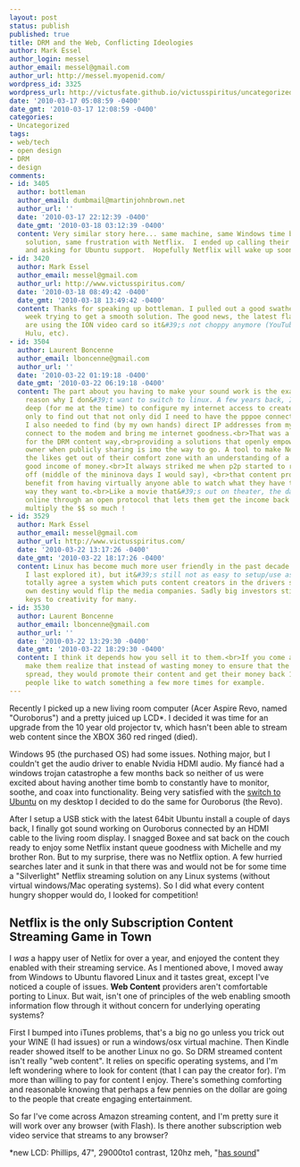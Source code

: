 ```yaml
---
layout: post
status: publish
published: true
title: DRM and the Web, Conflicting Ideologies
author: Mark Essel
author_login: messel
author_email: messel@gmail.com
author_url: http://messel.myopenid.com/
wordpress_id: 3325
wordpress_url: http://victusfate.github.io/victusspiritus/uncategorized/2010/03/17/drm-and-the-web-conflicting-ideologies/
date: '2010-03-17 05:08:59 -0400'
date_gmt: '2010-03-17 12:08:59 -0400'
categories:
- Uncategorized
tags:
- web/tech
- open design
- DRM
- design
comments:
- id: 3405
  author: bottleman
  author_email: dumbmail@martinjohnbrown.net
  author_url: ''
  date: '2010-03-17 22:12:39 -0400'
  date_gmt: '2010-03-18 03:12:39 -0400'
  content: Very similar story here... same machine, same Windows time bomb, same linux
    solution, same frustration with Netflix.  I ended up calling their customer service
    and asking for Ubuntu support.  Hopefully Netflix will wake up sooner or later.
- id: 3420
  author: Mark Essel
  author_email: messel@gmail.com
  author_url: http://www.victusspiritus.com/
  date: '2010-03-18 08:49:42 -0400'
  date_gmt: '2010-03-18 13:49:42 -0400'
  content: Thanks for speaking up bottleman. I pulled out a good swathe of hair this
    week trying to get a smooth solution. The good news, the latest flash beta drivers
    are using the ION video card so it&#39;s not choppy anymore (YouTube, hopefully
    Hulu, etc).
- id: 3504
  author: Laurent Boncenne
  author_email: lboncenne@gmail.com
  author_url: ''
  date: '2010-03-22 01:19:18 -0400'
  date_gmt: '2010-03-22 06:19:18 -0400'
  content: The part about you having to make your sound work is the exact kind of
    reason why I don&#39;t want to switch to linux. A few years back, I had to go
    deep (for me at the time) to configure my internet access to create a pppoe connection
    only to find out that not only did I need to have the pppoe connection working,
    I also needed to find (by my own hands) direct IP addresses from my ISP that could
    connect to the modem and bring me internet goodness.<br>That was a real pain !<br><br>as
    for the DRM content way,<br>providing a solutions that openly empowers content
    owner when publicly sharing is imo the way to go. A tool to make NewsCorp and
    the likes get out of their comfort zone with an understanding of a possible very
    good income of money.<br>It always striked me when p2p started to really take
    off (middle of the mininova days I would say), <br>that content provider would
    benefit from having virtually anyone able to watch what they have to offer the
    way they want to.<br>Like a movie that&#39;s out on theater, the day after available
    online through an open protocol that lets them get the income back to them would
    multiply the $$ so much !
- id: 3529
  author: Mark Essel
  author_email: messel@gmail.com
  author_url: http://www.victusspiritus.com/
  date: '2010-03-22 13:17:26 -0400'
  date_gmt: '2010-03-22 18:17:26 -0400'
  content: Linux has become much more user friendly in the past decade or so (since
    I last explored it), but it&#39;s still not as easy to setup/use as a Mac. <br><br>I
    totally agree a system which puts content creators in the drivers seat of their
    own destiny would flip the media companies. Sadly big investors still hold the
    keys to creativity for many.
- id: 3530
  author: Laurent Boncenne
  author_email: lboncenne@gmail.com
  author_url: ''
  date: '2010-03-22 13:29:30 -0400'
  date_gmt: '2010-03-22 18:29:30 -0400'
  content: I think it depends how you sell it to them.<br>If you come at them and
    make them realize that instead of wasting money to ensure that the content doesn&#39;t
    spread, they would promote their content and get their money back 10x because
    people like to watch something a few more times for example.
---
```

<p>Recently I picked up a new living room computer (Acer Aspire Revo, named "Ouroborus") and a pretty juiced up LCD*. I decided it was time for an upgrade from the 10 year old projector tv, which hasn't been able to stream web content since the XBOX 360 red ringed (died). </p>
<p>Windows 95 (the purchased OS) had some issues. Nothing major, but I couldn't get the audio driver to enable Nvidia HDMI audio. My fiancé had a windows trojan catastrophe a few months back so neither of us were excited about having another time bomb to constantly have to monitor, soothe, and coax into functionality. Being very satisfied with the <a HREF="http://victusfate.github.io/victusspiritus/uncategorized/2010/01/31/cutting-ties-with-my-old-friend-microsoft/">switch to Ubuntu</a> on my desktop I decided to do the same for Ouroborus (the Revo).</p>
<p>After I setup a USB stick with the latest 64bit Ubuntu install a couple of days back, I finally got sound working on Ouroborus connected by an HDMI cable to the living room display. I snagged Boxee and sat back on the couch ready to enjoy some Netflix instant queue goodness with Michelle and my brother Ron. But to my surprise, there was no Netflix option. A few hurried searches later and it sunk in that there was and would not be for some time a "Silverlight" Netflix streaming solution on any Linux systems (without virtual windows/Mac operating systems). So I did what every content hungry shopper would do, I looked for competition!   </p>
<h2>Netflix is the only Subscription Content Streaming Game in Town</h2>
<p>I <I>was</I> a happy user of Netlix for over a year, and enjoyed the content they enabled with their streaming service. As I mentioned above, I moved away from Windows to Ubuntu flavored Linux and it tastes great, except I've noticed a couple of issues. <strong>Web Content</strong> providers aren't comfortable porting to Linux. But wait, isn't one of principles of the web enabling smooth information flow through it without concern for underlying operating systems? </p>
<p>First I bumped into iTunes problems, that's a big no go unless you trick out your WINE (I had issues) or run a windows/osx virtual machine. Then Kindle reader showed itself to be another Linux no go. So DRM streamed content isn't really "web content". It relies on specific operating systems, and I'm left wondering where to look for content (that I can pay the creator for).  I'm more than willing to pay for content I enjoy. There's something comforting and reasonable knowing that perhaps a few pennies on the dollar are going to the people that create engaging entertainment.</p>
<p>So far I've come across Amazon streaming content, and I'm pretty sure it will work over any browser (with Flash). Is there another subscription web video service that streams to any browser?</p>
<p>*new LCD:  Phillips, 47", 29000to1 contrast, 120hz meh, "<a href="http://projectlore.com/blog/april-fools-of-years-past/">has sound</a>"</p>

